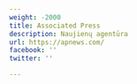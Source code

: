 ```yaml
---
weight: -2000
title: Associated Press
description: Naujienų agentūra
url: https://apnews.com/
facebook: ''
twitter: ''

---
```

